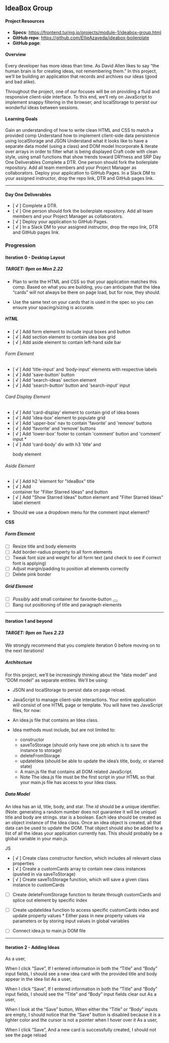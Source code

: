## IdeaBox Group

#### Project Resources
- **Specs**: https://frontend.turing.io/projects/module-1/ideabox-group.html
- **GitHub repo**: https://github.com/EllieAzaveda/ideabox-boilerplate
- **GitHub page**: 

#### Overview
Every developer has more ideas than time. As David Allen likes to say “the human brain is for creating ideas, not remembering them.” In this project, we’ll be building an application that records and archives our ideas (good and bad alike).

Throughout the project, one of our focuses will be on providing a fluid and responsive client-side interface. To this end, we’ll rely on JavaScript to implement snappy filtering in the browser, and localStorage to persist our wonderful ideas between sessions.

#### Learning Goals
Gain an understanding of how to write clean HTML and CSS to match a provided comp
Understand how to implement client-side data persistence using localStorage and JSON
Understand what it looks like to have a separate data model (using a class) and DOM model
Incorporate & iterate over arrays in order to filter what is being displayed
Craft code with clean style, using small functions that show trends toward DRYness and SRP
Day One Deliverables
Complete a DTR.
One person should fork the boilerplate repository. Add all team members and your Project Manager as collaborators.
Deploy your application to GitHub Pages.
In a Slack DM to your assigned instructor, drop the repo link, DTR and GitHub pages link.

---

#### Day One Deliverables
- [ √ ] Complete a DTR.
- [ √ ] One person should fork the boilerplate repository. Add all team members and your Project Manager as collaborators.
- [ √ ] Deploy your application to GitHub Pages.
- [ √ ] In a Slack DM to your assigned instructor, drop the repo link, DTR and GitHub pages link.


### Progression

#### Iteration 0 - Desktop Layout
##### TARGET: 9pm on Mon 2.22

* Plan to write the HTML and CSS so that your application matches this comp. Based on what you are building, you can anticipate that the Idea “cards” will not always be there on page load, but for now, they should.

* Use the same text on your cards that is used in the spec so you can ensure your spacing/sizing is accurate.


##### HTML
- [ √ ] Add form element to include input boxes and button
- [ √ ] Add section element to contain idea box grid
- [ √ ] Add aside element to contain left-hand side bar
###### Form Element
- [ √ ] Add 'title-input' and 'body-input' elements with respective labels
- [ √ ] Add 'save-button' button
- [ √ ] Add 'search-ideas' section element
- [ √ ] Add 'search-button' button and 'search-input' input
###### Card Display Element
- [ √ ] Add 'card-display' element to contain grid of idea boxes
- [ √ ] Add 'idea-box' element to populate grid
- [ √ ] Add 'upper-box' nav to contain 'favorite' and 'remove' buttons
- [ √ ] Add 'favorite' and 'remove' buttons
- [ √ ] Add 'lower-box' footer to contain 'comment' button and 'comment' input *
- [ √ ] Add 'card-body' div with h3 'title' and <p> body element
###### Aside Element
- [ √ ] Add h2 'element for "IdeaBox" title
- [ √ ] Add <div> container for "Filter Starred Ideas" and button
- [ √ ] Add "Show Starred Ideas" button element and "Filter Starred Ideas" label element

* Should we use a dropdown menu for the comment input element?

**CSS**

##### Form Element
- [  ] Resize title and body <label> elements
- [  ] Add border-radius property to all form elements
- [  ] Tweak font size and weight for all form text (and check to see if correct font is applying)
- [  ] Adjust margin/padding to position all elements correctly
- [  ] Delete pink border

##### Grid Element
- [  ] *Possibly* add small container for favorite-button <button>
- [  ] Bang out positioning of title and paragraph elements

---

#### Iteration 1 and beyond
##### TARGET: 9pm on Tues 2.23

We strongly recommend that you complete Iteration 0 before moving on to the next iterations!

##### Architecture
For this project, we’ll be increasingly thinking about the “data model” and “DOM model” as separate entities. We’ll be using:

* JSON and localStorage to persist data on page reload.
* JavaScript to manage client-side interactions.
Your entire application will consist of one HTML page or template. You will have two JavaScript files, for now:

* An idea.js file that contains an Idea class.
* Idea methods must include, but are not limited to:
  - constructor
  - saveToStorage (should only have one job which is to save the instance to storage)
  - deleteFromStorage
  - updateIdea (should be able to update the idea’s title, body, or starred state)
  - A main.js file that contains all DOM related JavaScript.
  - Note The idea.js file must be the first script in your HTML so that your main.js file has access to your Idea class.

##### Data Model
An idea has an id, title, body, and star.
The id should be a unique identifier. (Note: generating a random number does not guarantee it will be unique)
title and body are strings.
star is a boolean.
Each idea should be created as an object instance of the Idea class. Once an idea object is created, all that data can be used to update the DOM. That object should also be added to a list of all the ideas your application currently has. This should probably be a global variable in your main.js.

JS
- [ √ ] Create class constructor function, which includes all relevant class properties
- [ √ ] Create a customCards array to contain new class instances (pushed in via saveToStorage)
- [ √ ] Create saveToStorage function, which will save a given class instance to customCards
- [  ] Create deleteFromStorage function to iterate through customCards and splice out element by specific index
- [  ] Create updateIdea function to access specific customCards index and update property values
      * Either pass in new property values via parameters or by storing input values in global variables
- [  ] Connect idea.js to main.js DOM file


--- 

#### Iteration 2 - Adding Ideas
As a user,

When I click “Save”,
If I entered information in both the “Title” and “Body” input fields,
I should see a new idea card with the provided title and body appear in the idea list
As a user,

When I click “Save”,
If I entered information in both the “Title” and “Body” input fields,
I should see the “Title” and “Body” input fields clear out
As a user,

When I look at the “Save” button,
When either the “Title” or “Body” inputs are empty,
I should notice that the “Save” button is disabled because it is a lighter color and the cursor is not a pointer when I hover over it
As a user,

When I click “Save”,
And a new card is successfully created,
I should not see the page reload